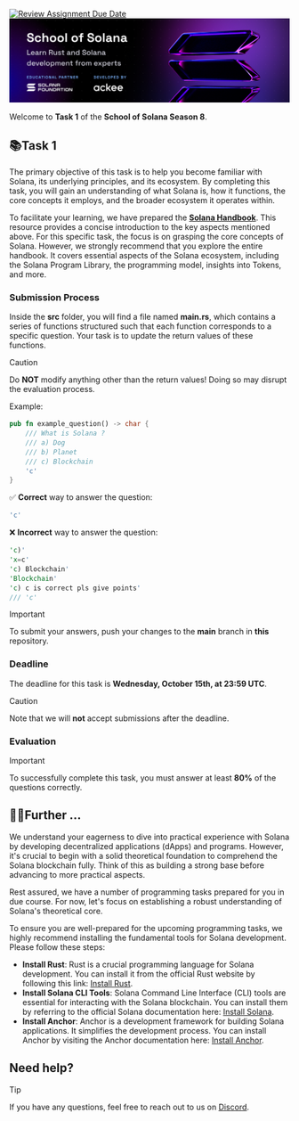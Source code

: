 [![Review Assignment Due Date](https://classroom.github.com/assets/deadline-readme-button-22041afd0340ce965d47ae6ef1cefeee28c7c493a6346c4f15d667ab976d596c.svg)](https://classroom.github.com/a/B6Wm8t4A)
![School of Solana](https://github.com/Ackee-Blockchain/school-of-solana/blob/master/.banner/banner.png?raw=true)

Welcome to **Task 1** of the **School of Solana Season 8**.

## 📚Task 1
The primary objective of this task is to help you become familiar with Solana, its underlying principles, and its ecosystem. By completing this task, you will gain an understanding of what Solana is, how it functions, the core concepts it employs, and the broader ecosystem it operates within.

To facilitate your learning, we have prepared the [**Solana Handbook**](https://ackee.xyz/solana/book/latest/). This resource provides a concise introduction to the key aspects mentioned above. For this specific task, the focus is on grasping the core concepts of Solana. However, we strongly recommend that you explore the entire handbook. It covers essential aspects of the Solana ecosystem, including the Solana Program Library, the programming model, insights into Tokens, and more.

### Submission Process
Inside the **src** folder, you will find a file named **main.rs**, which contains a series of functions structured such that each function corresponds to a specific question. Your task is to update the return values of these functions.

>[!CAUTION]
>Do **NOT** modify anything other than the return values! Doing so may disrupt the evaluation process.

Example:
``` rust
pub fn example_question() -> char {
    /// What is Solana ?
    /// a) Dog
    /// b) Planet
    /// c) Blockchain
    'c'
}
```

✅ **Correct** way to answer the question:
``` rust
'c'
```

❌ **Incorrect** way to answer the question:
``` rust
'c)'
'x=c'
'c) Blockchain'
'Blockchain'
'c) c is correct pls give points'
/// 'c'
```

> [!IMPORTANT]
> To submit your answers, push your changes to the **main** branch in **this** repository.

### Deadline
The deadline for this task is **Wednesday, October 15th, at 23:59 UTC**.

>[!CAUTION]
>Note that we will **not** accept submissions after the deadline.

### Evaluation
>[!IMPORTANT]
>To successfully complete this task, you must answer at least **80%** of the questions correctly.


## 👩‍💻Further ...
We understand your eagerness to dive into practical experience with Solana by developing decentralized applications (dApps) and programs. However, it's crucial to begin with a solid theoretical foundation to comprehend the Solana blockchain fully. Think of this as building a strong base before advancing to more practical aspects.

Rest assured, we have a number of programming tasks prepared for you in due course. For now, let's focus on establishing a robust understanding of Solana's theoretical core.

To ensure you are well-prepared for the upcoming programming tasks, we highly recommend installing the fundamental tools for Solana development. Please follow these steps:
- **Install Rust**: Rust is a crucial programming language for Solana development. You can install it from the official Rust website by following this link: [Install Rust](https://www.rust-lang.org/tools/install).
- **Install Solana CLI Tools**: Solana Command Line Interface (CLI) tools are essential for interacting with the Solana blockchain. You can install them by referring to the official Solana documentation here: [Install Solana](https://docs.solana.com/cli/install-solana-cli-tools).
- **Install Anchor**: Anchor is a development framework for building Solana applications. It simplifies the development process. You can install Anchor by visiting the Anchor documentation here: [Install Anchor](https://www.anchor-lang.com/docs/installation).


## Need help?
>[!TIP]
>If you have any questions, feel free to reach out to us on [Discord](https://discord.gg/z3JVuZyFnp).
